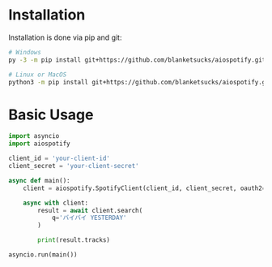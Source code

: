
# Installation

Installation is done via pip and git:

```bash
# Windows
py -3 -m pip install git+https://github.com/blanketsucks/aiospotify.git

# Linux or MacOS
python3 -m pip install git+https://github.com/blanketsucks/aiospotify.git
```

# Basic Usage

```py
import asyncio
import aiospotify

client_id = 'your-client-id'
client_secret = 'your-client-secret'

async def main():
    client = aiospotify.SpotifyClient(client_id, client_secret, oauth2=False)

    async with client:
        result = await client.search(
            q='バイバイ YESTERDAY'
        )

        print(result.tracks)

asyncio.run(main())
```
